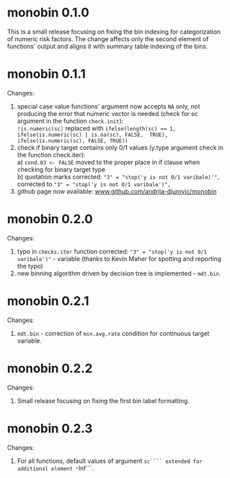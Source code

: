 # monobin 0.1.0
This is a small release focusing on fixing the bin indexing for categorization of numeric risk factors. 
The change affects only the second element of functions' output and aligns it with summary table indexing of the bins. 

# monobin 0.1.1
Changes:<br/>

1. special case value functions' argument now accepts ```NA``` only, not producing the error that numeric vector is needed (check for sc argument in the function ```check.init```):<br/>
   ```!is.numeric(sc)``` replaced with ```ifelse(length(sc) == 1, ifelse(is.numeric(sc) | is.na(sc), FALSE,  TRUE), ifelse(is.numeric(sc), FALSE, TRUE))```
2. check if binary target contains only 0/1 values (y.type argument check in the function check.iter):<br/>
   a) ```cond.03 <- FALSE``` moved to the proper place in if clause when checking for binary target type <br/>
   b) quotation marks corrected:  ``"3" = "stop('y is not 0/1 varibale)'",`` corrected to ```"3" = "stop('y is not 0/1 varibale')",```<br/>
3. github page now available: www.github.com/andrija-djurovic/monobin

# monobin 0.2.0
Changes:<br/>

1. typo in ```checks.iter``` function corrected: ```"3" = "stop('y is not 0/1 varibale')"``` - variable (thanks to Kevin Maher for spotting and reporting the typo)<br/>
2. new binning algorithm driven by decision tree is implemented - ```mdt.bin```.
   
# monobin 0.2.1
Changes:<br/>

1. ```mdt.bin``` - correction of ```min.avg.rate``` condition for continuous target variable.

# monobin 0.2.2
Changes:<br/>

1. Small release focusing on fixing the first bin label formatting.

# monobin 0.2.3
Changes:<br/>

1. For all functions, default values of argument ```sc```` extended for additional element ```-Inf```.

